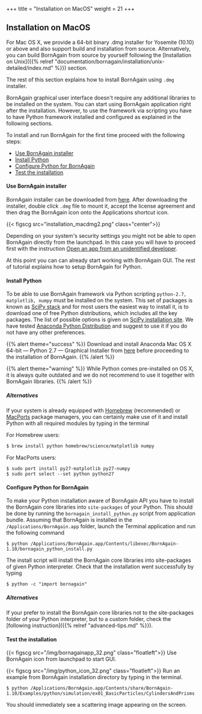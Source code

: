 +++
title = "Installation on MacOS"
weight = 21
+++

## Installation on MacOS

For Mac OS X, we provide a 64-bit binary .dmg installer for Yosemite (10.10) or above and also support build and installation from source.
Alternatively, you can build BornAgain from source by yourself following the 
[Installation on Unix]({{% relref "documentation/bornagain/installation/unix-detailed/index.md" %}}) section.

The rest of this section explains how to install BornAgain using `.dmg` installer.

BornAgain graphical user interface doesn't require any additional libraries to be installed on the system. You can start using BornAgain application right after the installation. However, to use the framework via scripting you have to have Python framework installed and configured as explained in the following sections.

To install and run BornAgain for the first time proceed with the following steps:

* [Use BornAgain installer](#use-bornagain-installer)
* [Install Python](#install-python)
* [Configure Python for BornAgain](#configure-python-for-bornagain)
* [Test the installation](#test-the-installation)

 
#### Use BornAgain installer

BornAgain installer can be downloaded from [here](http://apps.jcns.fz-juelich.de/src/BornAgain). 
After downloading the installer, double click `.dmg` file to mount it, accept the license agreement and then drag the BornAgain icon onto the Applications shortcut icon.

{{< figscg src="installation_macdmg2.png" class="center">}}

Depending on your system's security settings you might not be able to open BornAgain directly from the launchpad. In this case you will have to proceed first with the instruction [Open an app from an unidentified developer](http://support.apple.com/kb/PH14369).

At this point you can can already start working with BornAgain GUI. The rest of tutorial explains how to setup BornAgain for Python.

#### Install Python

To be able to use BornAgain framework via Python scripting `python-2.7, matplotlib, numpy` must be installed on the system. 
This set of packages is known as [SciPy stack](https://www.scipy.org) and for most users the easiest way to install it, is to download one of free Python distributions, which includes all the key packages. The list of possible options is given on [SciPy installation site](http://www.scipy.org/install.html). We have tested [Anaconda Python Distribution](https://www.anaconda.com/download) and suggest to use it if you do not have any other preferences.

{{% alert theme="success" %}}
Download and install Anaconda Mac OS X 64-bit — Python 2.7 — Graphical Installer from [here](https://www.anaconda.com/download/) before proceeding to the installation of BornAgain.
{{% /alert %}}

{{% alert theme="warning" %}}
While Python comes pre-installed on OS X, it is always quite outdated and we do not recommend to use it together with BornAgain libraries.
{{% /alert %}}

 
##### Alternatives

If your system is already equipped with [Homebrew](http://brew.sh/) 
(recommended) or [MacPorts](http://www.macports.org/)  package managers, you can certainly make use of it and  install Python with all required modules  by typing in the terminal

For Homebrew users:
```bash
$ brew install python homebrew/science/matplotlib numpy
```

For MacPorts users:

```
$ sudo port install py27-matplotlib py27-numpy
$ sudo port select --set python python27
```

#### Configure Python for BornAgain

To make your Python installation aware of BornAgain API you have to install the BornAgain core libraries into `site-packages` of your Python. 
This should be done by running the `bornagain_install_python.py` script from application bundle. Assuming that BornAgain is installed in the 
`/Applications/BornAgain.app` folder, launch the Terminal application and run the following command

```
$ python /Applications/BornAgain.app/Contents/libexec/BornAgain-1.10/bornagain_python_install.py
```

The install script will install the BornAgain core libraries into site-packages of given Python interpreter. Check that the installation went successfully by typing

```
$ python -c "import bornagain"
```
 
##### Alternatives

If your prefer to install the BornAgain core libraries not to the site-packages folder of your Python interpreter, but to a custom folder, check 
the [following instruction]({{% relref "advanced-tips.md" %}}).

#### Test the installation

{{< figscg src="/img/bornagainapp_32.png" class="floatleft">}} Use BornAgain icon from launchpad to start GUI.

<p style="clear: both;">

{{< figscg src="/img/python_icon_32.png" class="floatleft">}}
Run an example from BornAgain installation directory by typing in the terminal.
<p style="clear: both;">

```
$ python /Applications/BornAgain.app/Contents/share/BornAgain-1.10/Examples/python/simulation/ex01_BasicParticles/CylindersAndPrisms.py
```

You should immediately see a scattering image appearing on the screen.